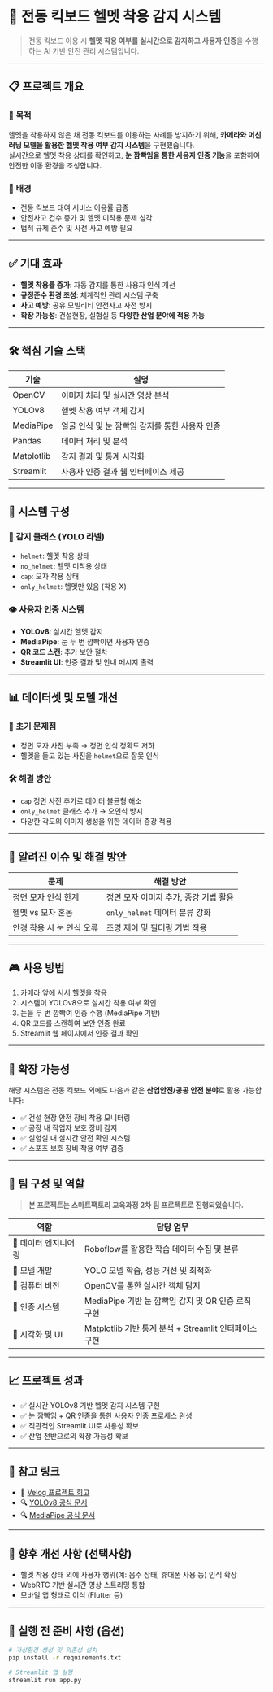# 🛴 전동 킥보드 헬멧 착용 감지 시스템

> 전동 킥보드 이용 시 **헬멧 착용 여부를 실시간으로 감지하고 사용자 인증**을 수행하는 AI 기반 안전 관리 시스템입니다.

---

## 📋 프로젝트 개요

### 🎯 목적

헬멧을 착용하지 않은 채 전동 킥보드를 이용하는 사례를 방지하기 위해, **카메라와 머신러닝 모델을 활용한 헬멧 착용 여부 감지 시스템**을 구현했습니다.  
실시간으로 헬멧 착용 상태를 확인하고, **눈 깜빡임을 통한 사용자 인증 기능**을 포함하여 안전한 이동 환경을 조성합니다.

### 📌 배경

- 전동 킥보드 대여 서비스 이용률 급증
- 안전사고 건수 증가 및 헬멧 미착용 문제 심각
- 법적 규제 준수 및 사전 사고 예방 필요

---

## ✅ 기대 효과

- **헬멧 착용률 증가**: 자동 감지를 통한 사용자 인식 개선  
- **규정준수 환경 조성**: 체계적인 관리 시스템 구축  
- **사고 예방**: 공유 모빌리티 안전사고 사전 방지  
- **확장 가능성**: 건설현장, 실험실 등 **다양한 산업 분야에 적용 가능**

---

## 🛠️ 핵심 기술 스택

| 기술 | 설명 |
|------|------|
| OpenCV | 이미지 처리 및 실시간 영상 분석 |
| YOLOv8 | 헬멧 착용 여부 객체 감지 |
| MediaPipe | 얼굴 인식 및 눈 깜빡임 감지를 통한 사용자 인증 |
| Pandas | 데이터 처리 및 분석 |
| Matplotlib | 감지 결과 및 통계 시각화 |
| Streamlit | 사용자 인증 결과 웹 인터페이스 제공 |

---

## 🔧 시스템 구성

### 📂 감지 클래스 (YOLO 라벨)
- `helmet`: 헬멧 착용 상태  
- `no_helmet`: 헬멧 미착용 상태  
- `cap`: 모자 착용 상태  
- `only_helmet`: 헬멧만 있음 (착용 X)

### 👁 사용자 인증 시스템
- **YOLOv8**: 실시간 헬멧 감지
- **MediaPipe**: 눈 두 번 깜빡이면 사용자 인증
- **QR 코드 스캔**: 추가 보안 절차
- **Streamlit UI**: 인증 결과 및 안내 메시지 출력

---

## 📊 데이터셋 및 모델 개선

### 🧩 초기 문제점
- 정면 모자 사진 부족 → 정면 인식 정확도 저하
- 헬멧을 들고 있는 사진을 `helmet`으로 잘못 인식

### 🛠 해결 방안
- `cap` 정면 사진 추가로 데이터 불균형 해소
- `only_helmet` 클래스 추가 → 오인식 방지
- 다양한 각도의 이미지 생성을 위한 데이터 증강 적용

---

## 🚧 알려진 이슈 및 해결 방안

| 문제 | 해결 방안 |
|------|------------|
| 정면 모자 인식 한계 | 정면 모자 이미지 추가, 증강 기법 활용 |
| 헬멧 vs 모자 혼동 | `only_helmet` 데이터 분류 강화 |
| 안경 착용 시 눈 인식 오류 | 조명 제어 및 필터링 기법 적용 |

---

## 🎮 사용 방법

1. 카메라 앞에 서서 헬멧을 착용
2. 시스템이 YOLOv8으로 실시간 착용 여부 확인
3. 눈을 두 번 깜빡여 인증 수행 (MediaPipe 기반)
4. QR 코드를 스캔하여 보안 인증 완료
5. Streamlit 웹 페이지에서 인증 결과 확인

---

## 🔮 확장 가능성

해당 시스템은 전동 킥보드 외에도 다음과 같은 **산업안전/공공 안전 분야**로 활용 가능합니다:

- ✅ 건설 현장 안전 장비 착용 모니터링
- ✅ 공장 내 작업자 보호 장비 감지
- ✅ 실험실 내 실시간 안전 확인 시스템
- ✅ 스포츠 보호 장비 착용 여부 검증

---

## 👥 팀 구성 및 역할

> **본 프로젝트는 스마트팩토리 교육과정 2차 팀 프로젝트로 진행되었습니다.**

| 역할 | 담당 업무 |
|------|-----------|
| 🔹 데이터 엔지니어링 | Roboflow를 활용한 학습 데이터 수집 및 분류 |
| 🔹 모델 개발 | YOLO 모델 학습, 성능 개선 및 최적화 |
| 🔹 컴퓨터 비전 | OpenCV를 통한 실시간 객체 탐지 |
| 🔹 인증 시스템 | MediaPipe 기반 눈 깜빡임 감지 및 QR 인증 로직 구현 |
| 🔹 시각화 및 UI | Matplotlib 기반 통계 분석 + Streamlit 인터페이스 구현 |

---

## 📈 프로젝트 성과

- ✅ 실시간 YOLOv8 기반 헬멧 감지 시스템 구현
- ✅ 눈 깜빡임 + QR 인증을 통한 사용자 인증 프로세스 완성
- ✅ 직관적인 Streamlit UI로 사용성 확보
- ✅ 산업 전반으로의 확장 가능성 확보

---

## 📎 참고 링크

- 📘 [Velog 프로젝트 회고](https://velog.io/@ckddlf050/코딩온-스마트팩토리-9주차-2차-팀-프로젝트)
- 🔍 [YOLOv8 공식 문서](https://docs.ultralytics.com)
- 🔍 [MediaPipe 공식 문서](https://google.github.io/mediapipe/)

---

## 📌 향후 개선 사항 (선택사항)

- 헬멧 착용 상태 외에 사용자 행위(예: 음주 상태, 휴대폰 사용 등) 인식 확장
- WebRTC 기반 실시간 영상 스트리밍 통합
- 모바일 앱 형태로 이식 (Flutter 등)

---

## 🏁 실행 전 준비 사항 (옵션)

```bash
# 가상환경 생성 및 의존성 설치
pip install -r requirements.txt

# Streamlit 앱 실행
streamlit run app.py
